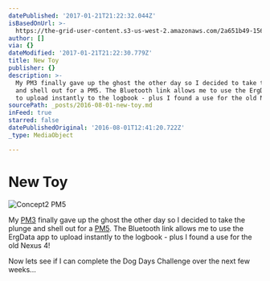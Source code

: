 ```yaml
---
datePublished: '2017-01-21T21:22:32.044Z'
isBasedOnUrl: >-
  https://the-grid-user-content.s3-us-west-2.amazonaws.com/2a651b49-156a-4bc8-adb5-886030d582eb.png
author: []
via: {}
dateModified: '2017-01-21T21:22:30.779Z'
title: New Toy
publisher: {}
description: >-
  My PM3 finally gave up the ghost the other day so I decided to take the plunge
  and shell out for a PM5. The Bluetooth link allows me to use the ErgData app
  to upload instantly to the logbook - plus I found a use for the old Nexus 4!
sourcePath: _posts/2016-08-01-new-toy.md
inFeed: true
starred: false
datePublishedOriginal: '2016-08-01T12:41:20.722Z'
_type: MediaObject

---
```

# New Toy
![Concept2 PM5](https://the-grid-user-content.s3-us-west-2.amazonaws.com/2a651b49-156a-4bc8-adb5-886030d582eb.png)

My [PM3][0] finally gave up the ghost the other day so I decided to take the plunge and shell out for a [PM5][1]. The Bluetooth link allows me to use the ErgData app to upload instantly to the logbook - plus I found a use for the old Nexus 4!

Now lets see if I can complete the Dog Days Challenge over the next few weeks...

[0]: http://www.concept2.co.uk/service/monitors/pm3 "PM3"
[1]: http://www.concept2.co.uk/service/monitors/pm5 "PM5"